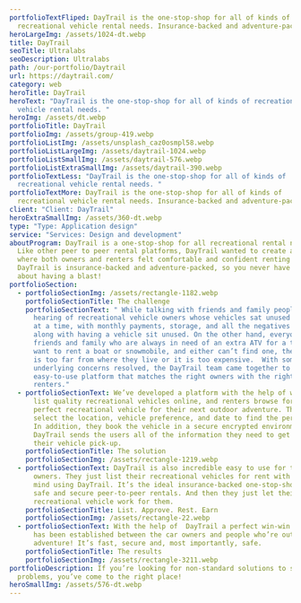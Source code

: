 ```yaml
---
portfolioTextFliped: DayTrail is the one-stop-shop for all of kinds of
  recreational vehicle rental needs. Insurance-backed and adventure-packed!
heroLargeImg: /assets/1024-dt.webp
title: DayTrail
seoTitle: Ultralabs
seoDescription: Ultralabs
path: /our-portfolio/Daytrail
url: https://daytrail.com/
category: web
heroTitle: DayTrail
heroText: "DayTrail is the one-stop-shop for all of kinds of recreational
  vehicle rental needs. "
heroImg: /assets/dt.webp
portfolioTitle: DayTrail
portfolioImg: /assets/group-419.webp
portfolioListImg: /assets/unsplash_caz0osmpl58.webp
portfolioListLargeImg: /assets/daytrail-1024.webp
portfolioListSmallImg: /assets/daytrail-576.webp
portfolioListExtraSmallImg: /assets/daytrail-390.webp
portfolioTextLess: "DayTrail is the one-stop-shop for all of kinds of
  recreational vehicle rental needs. "
portfolioTextMore: DayTrail is the one-stop-shop for all of kinds of
  recreational vehicle rental needs. Insurance-backed and adventure-packed!
client: "Client: DayTrail"
heroExtraSmallImg: /assets/360-dt.webp
type: "Type: Application design"
service: "Services: Design and development"
aboutProgram: DayTrail is a one-stop-shop for all recreational rental needs.
  Like other peer to peer rental platforms, DayTrail wanted to create a place
  where both owners and renters felt comfortable and confident renting vehicles.
  DayTrail is insurance-backed and adventure-packed, so you never have to worry
  about having a blast!
portfolioSection:
  - portfolioSectionImg: /assets/rectangle-1182.webp
    portfolioSectionTitle: The challenge
    portfolioSectionText: " While talking with friends and family people are often
      hearing of recreational vehicle owners whose vehicles sat unused for weeks
      at a time, with monthly payments, storage, and all the negatives that come
      along with having a vehicle sit unused. On the other hand, everyone has
      friends and family who are always in need of an extra ATV for a trip or
      want to rent a boat or snowmobile, and either can’t find one, the vehicle
      is too far from where they live or it is too expensive.  With some of the
      underlying concerns resolved, the DayTrail team came together to create an
      easy-to-use platform that matches the right owners with the right
      renters."
  - portfolioSectionText: We’ve developed a platform with the help of which owners
      list quality recreational vehicles online, and renters browse for the
      perfect recreational vehicle for their next outdoor adventure. They just
      select the location, vehicle preference, and date to find the perfect fit.
      In addition, they book the vehicle in a secure encrypted environment.
      DayTrail sends the users all of the information they need to get ready for
      their vehicle pick-up.
    portfolioSectionTitle: The solution
    portfolioSectionImg: /assets/rectangle-1219.webp
  - portfolioSectionText: DayTrail is also incredible easy to use for the car
      owners. They just list their recreational vehicles for rent with peace of
      mind using DayTrail. It’s the ideal insurance-backed one-stop-shop for
      safe and secure peer-to-peer rentals. And then they just let their
      recreational vehicle work for them.
    portfolioSectionTitle: List. Approve. Rest. Earn
    portfolioSectionImg: /assets/rectangle-22.webp
  - portfolioSectionText: With the help of  DayTrail a perfect win-win relationship
      has been established between the car owners and people who’re out for an
      adventure! It’s fast, secure and, most importantly, safe.
    portfolioSectionTitle: The results
    portfolioSectionImg: /assets/rectangle-3211.webp
portfolioDescription: If you’re looking for non-standard solutions to standard
  problems, you’ve come to the right place!
heroSmallImg: /assets/576-dt.webp
---
```

